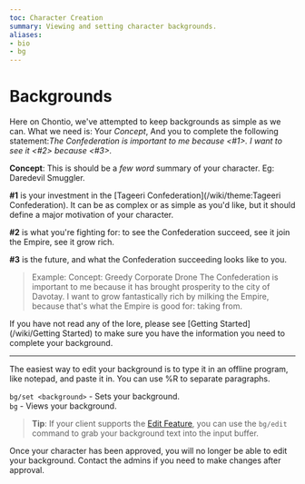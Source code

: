 ```yaml
---
toc: Character Creation
summary: Viewing and setting character backgrounds.
aliases:
- bio
- bg
---
```

# Backgrounds

Here on Chontio, we've attempted to keep backgrounds as simple as we can. What we need is: Your *Concept*, And you to complete the following statement:*The Confederation is important to me because <#1>. I want to see it <#2> because <#3>.*

**Concept**: This is should be a *few word* summary of your character. Eg: Daredevil Smuggler.

**#1** is your investment in the [Tageeri Confederation](/wiki/theme:Tageeri Confederation). It can be as complex or as simple as you'd like, but it should define a major motivation of your character.

**#2** is what you're fighting for: to see the Confederation succeed, see it join the Empire, see it grow rich.

**#3** is the future, and what the Confederation succeeding looks like to you.

> Example: 
> Concept: Greedy Corporate Drone
> The Confederation is important to me because it has brought prosperity to the city of Davotay. I want to grow fantastically rich by milking the Empire, because that's what the Empire is good for: taking from.

If you have not read any of the lore, please see [Getting Started](/wiki/Getting Started) to make sure you have the information you need to complete your background.

-----

The easiest way to edit your background is to type it in an offline program, like notepad, and paste it in.  You can use \%R to separate paragraphs.

`bg/set <background>` - Sets your background.  
`bg` - Views your background.

> **Tip**: If your client supports the [Edit Feature](/help/edit), you can use the `bg/edit` command to grab your background text into the input buffer.

Once your character has been approved, you will no longer be able to edit your background. Contact the admins if you need to make changes after approval.

